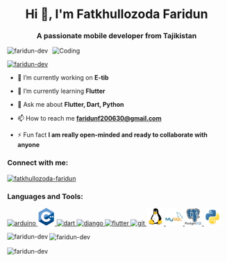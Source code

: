 <h1 align="center">Hi 👋, I'm Fatkhullozoda Faridun</h1>
<h3 align="center">A passionate mobile developer from Tajikistan</h3>
<img align="right" alt="Coding" width="400" src="https://www.google.com/url?sa=i&url=https%3A%2F%2Fgist.github.com%2Fvininjr%2Fd29bb07bdadb41e4b0923bc8fa748b1a%3Fpermalink_comment_id%3D3119424&psig=AOvVaw02xEV7cMayb2fp1zAR9p8I&ust=1730911645423000&source=images&cd=vfe&opi=89978449&ved=0CBAQjRxqFwoTCKilisDSxYkDFQAAAAAdAAAAABAE">

<p align="left"> <img src="https://komarev.com/ghpvc/?username=faridun-dev&label=Views&color=26a269&style=flat" alt="faridun-dev" /> </p>

<p align="left"> <a href="https://github.com/ryo-ma/github-profile-trophy"><img src="https://github-profile-trophy.vercel.app/?username=faridun-dev" alt="faridun-dev" /></a> </p>

- 🔭 I’m currently working on **E-tib**

- 🌱 I’m currently learning **Flutter**

- 💬 Ask me about **Flutter, Dart, Python**

- 📫 How to reach me **faridunf200630@gmail.com**

- ⚡ Fun fact **I am really open-minded and ready to collaborate with anyone**

<h3 align="left">Connect with me:</h3>
<p align="left">
<a href="https://linkedin.com/in/fatkhullozoda-faridun" target="blank"><img align="center" src="https://raw.githubusercontent.com/rahuldkjain/github-profile-readme-generator/master/src/images/icons/Social/linked-in-alt.svg" alt="fatkhullozoda-faridun" height="30" width="40" /></a>
</p>

<h3 align="left">Languages and Tools:</h3>
<p align="left"> <a href="https://www.arduino.cc/" target="_blank" rel="noreferrer"> <img src="https://cdn.worldvectorlogo.com/logos/arduino-1.svg" alt="arduino" width="40" height="40"/> </a> <a href="https://www.w3schools.com/cpp/" target="_blank" rel="noreferrer"> <img src="https://raw.githubusercontent.com/devicons/devicon/master/icons/cplusplus/cplusplus-original.svg" alt="cplusplus" width="40" height="40"/> </a> <a href="https://dart.dev" target="_blank" rel="noreferrer"> <img src="https://www.vectorlogo.zone/logos/dartlang/dartlang-icon.svg" alt="dart" width="40" height="40"/> </a> <a href="https://www.djangoproject.com/" target="_blank" rel="noreferrer"> <img src="https://cdn.worldvectorlogo.com/logos/django.svg" alt="django" width="40" height="40"/> </a> <a href="https://flutter.dev" target="_blank" rel="noreferrer"> <img src="https://www.vectorlogo.zone/logos/flutterio/flutterio-icon.svg" alt="flutter" width="40" height="40"/> </a> <a href="https://git-scm.com/" target="_blank" rel="noreferrer"> <img src="https://www.vectorlogo.zone/logos/git-scm/git-scm-icon.svg" alt="git" width="40" height="40"/> </a> <a href="https://www.linux.org/" target="_blank" rel="noreferrer"> <img src="https://raw.githubusercontent.com/devicons/devicon/master/icons/linux/linux-original.svg" alt="linux" width="40" height="40"/> </a> <a href="https://www.mysql.com/" target="_blank" rel="noreferrer"> <img src="https://raw.githubusercontent.com/devicons/devicon/master/icons/mysql/mysql-original-wordmark.svg" alt="mysql" width="40" height="40"/> </a> <a href="https://www.postgresql.org" target="_blank" rel="noreferrer"> <img src="https://raw.githubusercontent.com/devicons/devicon/master/icons/postgresql/postgresql-original-wordmark.svg" alt="postgresql" width="40" height="40"/> </a> <a href="https://www.python.org" target="_blank" rel="noreferrer"> <img src="https://raw.githubusercontent.com/devicons/devicon/master/icons/python/python-original.svg" alt="python" width="40" height="40"/> </a> </p>

<p><img align="left" src="https://github-readme-stats.vercel.app/api/top-langs?username=faridun-dev&show_icons=true&locale=en&layout=compact" alt="faridun-dev" /></p>

<p>&nbsp;<img align="center" src="https://github-readme-stats.vercel.app/api?username=faridun-dev&show_icons=true&theme=dark&locale=en" alt="faridun-dev" /></p>

<p><img align="center" src="https://github-readme-streak-stats.herokuapp.com/?user=faridun-dev&" alt="faridun-dev" /></p>

